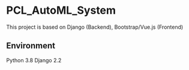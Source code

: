 # PCL_AutoML_System

 This project is based on Django (Backend), Bootstrap/Vue.js (Frontend)

## Environment

Python 3.8
Django 2.2
